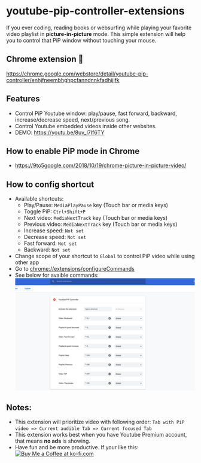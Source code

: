 # youtube-pip-controller-extensions
If you ever coding, reading books or websurfing while playing your favorite video playlist in **picture-in-picture** mode. This simple extension will help you to control that PiP window without touching your mouse.
## Chrome extension :rocket:
 https://chrome.google.com/webstore/detail/youtube-pip-controller/enhjfneembhghpcfanndnnkfadhijjfk

## Features
- Control PiP Youtube window: play/pause, fast forward, backward, increase/decrease speed, next/previous song.
- Control Youtube embedded videos inside other websites.
- DEMO: https://youtu.be/8uv_l7If6TY
## How to enable PiP mode in Chrome
- https://9to5google.com/2018/10/19/chrome-picture-in-picture-video/
## How to config shortcut
- Available shortcuts:
    - Play/Pause: `MediaPlayPause` key (Touch bar or media keys)
    - Toggle PiP: `Ctrl+Shift+P`
    - Next video: `MediaNextTrack` key (Touch bar or media keys)
    - Previous video: `MediaNextTrack` key (Touch bar or media keys)
    - Increase speed: `Not set`
    - Decrease speed: `Not set`
    - Fast forward: `Not set`
    - Backward: `Not set`
- Change scope of your shortcut to `Global` to control PiP video while using other app
- Go to [chrome://extensions/configureCommands](chrome://extensions/configureCommands)
- See below for avaible commands:
 ![app_ss](/assets/app_ss.png)
## Notes:
- This extension will prioritize video with following order: 
`Tab with PiP video => Current audible Tab => Current focused Tab`
- This extension works best when you have Youtube Premium account, that means **no ads** is showing.
- Have fun and be more productive. If your like this: <a href='https://ko-fi.com/A0A7VF1X' target='_blank'><img height='36' style='border:0px;height:36px;' src='https://az743702.vo.msecnd.net/cdn/kofi5.png?v=2' border='0' alt='Buy Me a Coffee at ko-fi.com' /></a>

